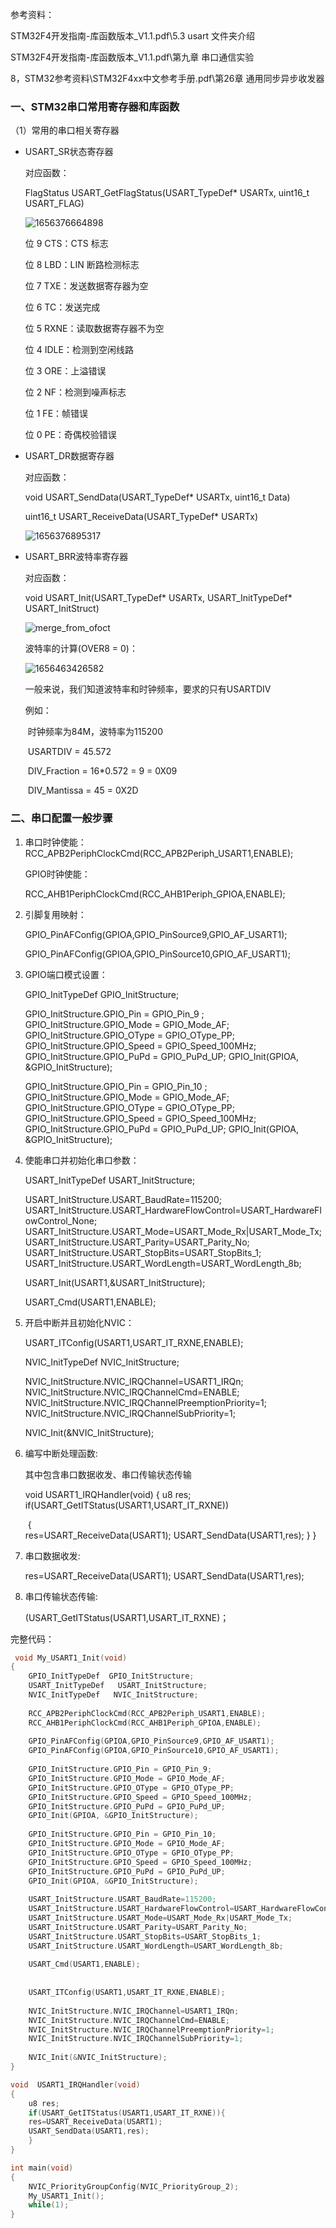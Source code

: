 参考资料：

STM32F4开发指南-库函数版本_V1.1.pdf\5.3 usart 文件夹介绍

STM32F4开发指南-库函数版本_V1.1.pdf\第九章 串口通信实验

8，STM32参考资料\STM32F4xx中文参考手册.pdf\第26章 通用同步异步收发器

### 一、STM32串口常用寄存器和库函数

（1）常用的串口相关寄存器

- USART_SR状态寄存器

  对应函数：

  FlagStatus USART_GetFlagStatus(USART_TypeDef* USARTx, uint16_t USART_FLAG)

  ![1656376664898](assets/1656376664898.png)

  位 9 CTS：CTS 标志

  位 8 LBD：LIN 断路检测标志

  位 7 TXE：发送数据寄存器为空

  位 6 TC：发送完成

  位 5 RXNE：读取数据寄存器不为空

  位 4 IDLE：检测到空闲线路

  位 3 ORE：上溢错误

  位 2 NF：检测到噪声标志

  位 1 FE：帧错误

  位 0 PE：奇偶校验错误

  

- USART_DR数据寄存器

  对应函数：

  void USART_SendData(USART_TypeDef* USARTx, uint16_t Data)

  uint16_t USART_ReceiveData(USART_TypeDef* USARTx)

  ![1656376895317](assets/1656376895317.png)

- USART_BRR波特率寄存器

  对应函数：

  void USART_Init(USART_TypeDef* USARTx, USART_InitTypeDef* USART_InitStruct)

  ![merge_from_ofoct](assets/merge_from_ofoct.jpg)

  波特率的计算(OVER8 = 0)：

  ![1656463426582](assets/1656463426582.png)

  一般来说，我们知道波特率和时钟频率，要求的只有USARTDIV

  例如：

  ​	时钟频率为84M，波特率为115200

  ​	USARTDIV = 45.572

  ​	DIV_Fraction = 16*0.572 = 9 = 0X09

  ​	DIV_Mantissa = 45 = 0X2D

###  二、串口配置一般步骤

1. 串口时钟使能：RCC_APB2PeriphClockCmd(RCC_APB2Periph_USART1,ENABLE);

   GPIO时钟使能：

   RCC_AHB1PeriphClockCmd(RCC_AHB1Periph_GPIOA,ENABLE);

2. 引脚复用映射：

   GPIO_PinAFConfig(GPIOA,GPIO_PinSource9,GPIO_AF_USART1);

   GPIO_PinAFConfig(GPIOA,GPIO_PinSource10,GPIO_AF_USART1);

3. GPIO端口模式设置：

   GPIO_InitTypeDef  GPIO_InitStructure;

   

   GPIO_InitStructure.GPIO_Pin = GPIO_Pin_9 ;
   GPIO_InitStructure.GPIO_Mode = GPIO_Mode_AF;
   GPIO_InitStructure.GPIO_OType = GPIO_OType_PP;
   GPIO_InitStructure.GPIO_Speed = GPIO_Speed_100MHz;
   GPIO_InitStructure.GPIO_PuPd = GPIO_PuPd_UP;
   GPIO_Init(GPIOA, &GPIO_InitStructure); 

   

   GPIO_InitStructure.GPIO_Pin = GPIO_Pin_10 ;
   GPIO_InitStructure.GPIO_Mode = GPIO_Mode_AF;
   GPIO_InitStructure.GPIO_OType = GPIO_OType_PP;
   GPIO_InitStructure.GPIO_Speed = GPIO_Speed_100MHz;
   GPIO_InitStructure.GPIO_PuPd = GPIO_PuPd_UP;
   GPIO_Init(GPIOA, &GPIO_InitStructure); 

   

4. 使能串口并初始化串口参数：

   USART_InitTypeDef   USART_InitStructure;

   

   USART_InitStructure.USART_BaudRate=115200;
   USART_InitStructure.USART_HardwareFlowControl=USART_HardwareFlowControl_None;
   USART_InitStructure.USART_Mode=USART_Mode_Rx|USART_Mode_Tx;
   USART_InitStructure.USART_Parity=USART_Parity_No;
   USART_InitStructure.USART_StopBits=USART_StopBits_1;
   USART_InitStructure.USART_WordLength=USART_WordLength_8b;

   

   USART_Init(USART1,&USART_InitStructure);

   USART_Cmd(USART1,ENABLE);

   

   

5. 开启中断并且初始化NVIC：

   USART_ITConfig(USART1,USART_IT_RXNE,ENABLE);

   

   NVIC_InitTypeDef   NVIC_InitStructure;

   NVIC_InitStructure.NVIC_IRQChannel=USART1_IRQn;
   NVIC_InitStructure.NVIC_IRQChannelCmd=ENABLE;
   NVIC_InitStructure.NVIC_IRQChannelPreemptionPriority=1;
   NVIC_InitStructure.NVIC_IRQChannelSubPriority=1;

   NVIC_Init(&NVIC_InitStructure);

   

6. 编写中断处理函数:

   其中包含串口数据收发、串口传输状态传输

   void  USART1_IRQHandler(void)
   {
   	u8 res;
   	if(USART_GetITStatus(USART1,USART_IT_RXNE))

   ​	{	
   	res=USART_ReceiveData(USART1);
   	USART_SendData(USART1,res);
   	}
   }

7. 串口数据收发:

   res=USART_ReceiveData(USART1);
   USART_SendData(USART1,res);

8. 串口传输状态传输:

   (USART_GetITStatus(USART1,USART_IT_RXNE)；

完整代码：

```c
 void My_USART1_Init(void)
{
	GPIO_InitTypeDef  GPIO_InitStructure;
	USART_InitTypeDef   USART_InitStructure;
	NVIC_InitTypeDef   NVIC_InitStructure;
	
	RCC_APB2PeriphClockCmd(RCC_APB2Periph_USART1,ENABLE);
	RCC_AHB1PeriphClockCmd(RCC_AHB1Periph_GPIOA,ENABLE);
	
	GPIO_PinAFConfig(GPIOA,GPIO_PinSource9,GPIO_AF_USART1);
	GPIO_PinAFConfig(GPIOA,GPIO_PinSource10,GPIO_AF_USART1);
	
	GPIO_InitStructure.GPIO_Pin = GPIO_Pin_9;
  	GPIO_InitStructure.GPIO_Mode = GPIO_Mode_AF;
  	GPIO_InitStructure.GPIO_OType = GPIO_OType_PP;
  	GPIO_InitStructure.GPIO_Speed = GPIO_Speed_100MHz;
  	GPIO_InitStructure.GPIO_PuPd = GPIO_PuPd_UP;
  	GPIO_Init(GPIOA, &GPIO_InitStructure);
	
	GPIO_InitStructure.GPIO_Pin = GPIO_Pin_10;
  	GPIO_InitStructure.GPIO_Mode = GPIO_Mode_AF;
  	GPIO_InitStructure.GPIO_OType = GPIO_OType_PP;
  	GPIO_InitStructure.GPIO_Speed = GPIO_Speed_100MHz;
  	GPIO_InitStructure.GPIO_PuPd = GPIO_PuPd_UP;
  	GPIO_Init(GPIOA, &GPIO_InitStructure);
	
	USART_InitStructure.USART_BaudRate=115200;
	USART_InitStructure.USART_HardwareFlowControl=USART_HardwareFlowControl_None;
	USART_InitStructure.USART_Mode=USART_Mode_Rx|USART_Mode_Tx;
	USART_InitStructure.USART_Parity=USART_Parity_No;
	USART_InitStructure.USART_StopBits=USART_StopBits_1;
	USART_InitStructure.USART_WordLength=USART_WordLength_8b;
	
	USART_Cmd(USART1,ENABLE);
	
	
	USART_ITConfig(USART1,USART_IT_RXNE,ENABLE);
	
	NVIC_InitStructure.NVIC_IRQChannel=USART1_IRQn;
	NVIC_InitStructure.NVIC_IRQChannelCmd=ENABLE;
	NVIC_InitStructure.NVIC_IRQChannelPreemptionPriority=1;
	NVIC_InitStructure.NVIC_IRQChannelSubPriority=1;
	
	NVIC_Init(&NVIC_InitStructure);
}

void  USART1_IRQHandler(void)
{
	u8 res;
	if(USART_GetITStatus(USART1,USART_IT_RXNE)){	
	res=USART_ReceiveData(USART1);
	USART_SendData(USART1,res);
	}
}

int main(void)
{
	NVIC_PriorityGroupConfig(NVIC_PriorityGroup_2);
	My_USART1_Init();
	while(1);
}
```

